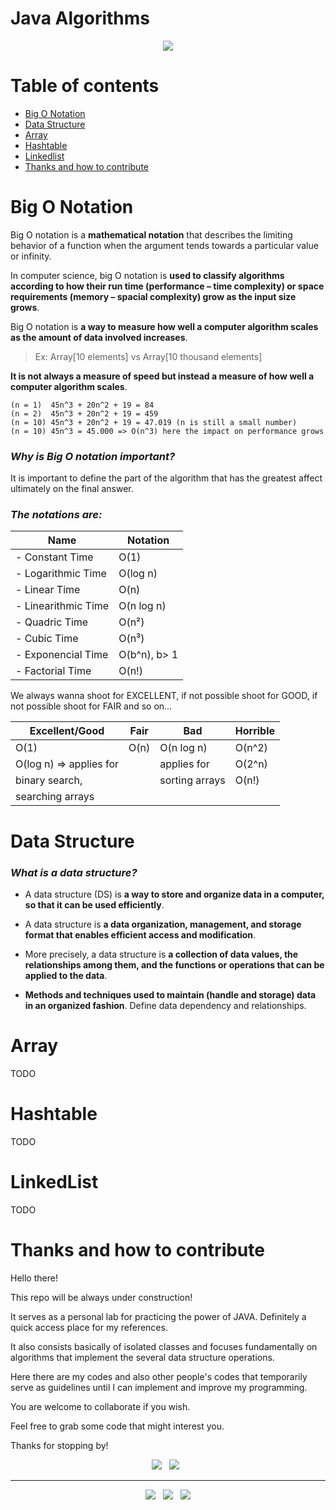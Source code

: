 # Java Algorithms

<p align='center'>
  <img src="https://user-images.githubusercontent.com/5893219/171964209-fef20d39-334c-4113-92f9-033ef284db91.png" />
</p>

# Table of contents

  - [Big O Notation](#big-o-notation)
  - [Data Structure](#data-structure)
  - [Array](#array)
  - [Hashtable](#hashtable)
  - [Linkedlist](#linkedlist)
  - [Thanks and how to contribute](#thanks-and-how-to-contribute)

# Big O Notation

Big O notation is a **mathematical notation** that describes the limiting behavior of a function when the argument tends towards a particular value or infinity.

In computer science, big O notation is **used to classify algorithms according to how their run time (performance – time complexity) or space requirements (memory – spacial complexity) grow as the input size grows**.

Big O notation is **a way to measure how well a computer algorithm scales as the amount of data involved increases**.

> Ex: Array[10 elements] vs Array[10 thousand elements]

**It is not always a measure of speed but instead a measure of how well a computer algorithm scales**.

    (n = 1)  45n^3 + 20n^2 + 19 = 84
    (n = 2)  45n^3 + 20n^2 + 19 = 459 
    (n = 10) 45n^3 + 20n^2 + 19 = 47.019 (n is still a small number)
    (n = 10) 45n^3 = 45.000 => O(n^3) here the impact on performance grows

### *Why is Big O notation important?*

It is important to define the part of the algorithm that has the greatest affect ultimately on the final answer.

### *The notations are:*

| Name                | Notation    |
| ------------------- | ----------- |
| - Constant Time     | O(1)        |
| - Logarithmic Time  | O(log n)    |
| - Linear Time       | O(n)        |
| - Linearithmic Time | O(n log n)  |
| - Quadric Time      | O(n²)       |
| - Cubic Time        | O(n³)       |
| - Exponencial Time  | O(b^n), b> 1|
| - Factorial Time    | O(n!)       |

We always wanna shoot for EXCELLENT, if not possible shoot for GOOD, if not possible shoot for FAIR and so on…

| Excellent/Good            | Fair      | Bad             | Horrible      |
| ------------------------- | --------- | --------------- | ------------- |
| O(1)                      | O(n)      | O(n log n)      | O(n^2)        |
| O(log n) => applies for   |           | applies for     | O(2^n)        |
| binary search,            |           | sorting arrays  | O(n!)         |
| searching arrays          |           |                 |               | 

# Data Structure

### *What is a data structure?*

- A data structure (DS) is **a way to store and organize data in a computer, so that it can be used efficiently**.

- A data structure is **a data organization, management, and storage format that enables efficient access and modification**. 
  
- More precisely, a data structure is **a collection of data values, the relationships among them, and the functions or operations that can be applied to the data**.

- **Methods and techniques used to maintain (handle and storage) data in an organized fashion**. Define data dependency and relationships.

# Array

TODO

# Hashtable

TODO

# LinkedList

TODO

# Thanks and how to contribute

Hello there!

This repo will be always under construction!

It serves as a personal lab for practicing the power of JAVA. Definitely a quick access place for my references.

It also consists basically of isolated classes and focuses fundamentally on algorithms that implement the several data structure operations. 

Here there are my codes and also other people's codes that temporarily serve as guidelines until I can implement and improve my programming.

You are welcome to collaborate if you wish.

Feel free to grab some code that might interest you.

Thanks for stopping by!

<p align='center'>
  <img src="https://img.shields.io/badge/Jakarta-Java-007396?style=for-the-badge&logo=java&logoColor=white" />&nbsp;&nbsp;
  <img src="https://img.shields.io/badge/IDE-VS%20Code-007ACC?style=for-the-badge&logo=visualstudiocode&logoColor=white" />&nbsp;&nbsp; 
</p>

<!-- FOOTER (Author / Visit My Online Resume / Download My PDF Resume) -->
<hr>
<p align='center'>
  <a href="#"><img
      src="https://img.shields.io/badge/author-%C2%A9%20Siomara%20Cintia%20Pantarotto.%20All%20rights%20reserved.-008080?style=social"></a>&nbsp;&nbsp;
  <a href="https://siomara.com.br/"><img
      src="https://img.shields.io/badge/visit-My Online Resume-008080?style=social"></a>&nbsp;&nbsp;
  <a href="https://siomara.com.br/ResumePANTAROTTO.pdf"><img
      src="https://img.shields.io/badge/download-My PDF Resume-008080?style=social"></a>
</p>
